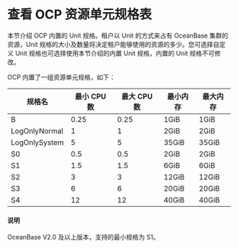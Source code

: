 查看 OCP 资源单元规格表
================================

本节介绍 OCP 内置的 Unit 规格。租户以 Unit 的方式来占有 OceanBase 集群的资源，Unit 规格的大小及数量将决定租户能够使用的资源的多少。您可选择自定义 Unit 规格也可选择使用本节介绍的内置 Unit 规格，内置的 Unit 规格不可修改。

OCP 内置了一组资源单元规格，如下：

|    **规格名**    | **最小 CPU 数** | **最大 CPU 数** | **最小内存** | **最大内存** |
|---------------|------------|------------|----------|----------|
| B             | 0.25       | 0.25       | 1GiB       | 1GiB       |
| LogOnlyNormal | 1          | 1          | 2GiB       | 2GiB       |
| LogOnlySystem | 5          | 5          | 35GiB      | 35GiB      |
| S0            | 0.5        | 0.5        | 2GiB       | 2GiB       |
| S1            | 1.5        | 1.5        | 6GiB       | 6GiB       |
| S2            | 3          | 3          | 12GiB      | 12GiB      |
| S3            | 6          | 6          | 20GiB      | 20GiB      |
| S4            | 12         | 12         | 40GiB      | 40GiB      |

<main id="notice" type='explain'>
<h4>说明</h4>
<p>OceanBase V2.0 及以上版本，支持的最小规格为 S1。</p>
</main>
